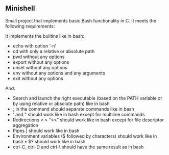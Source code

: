## Minishell  

Small project that implements basic Bash functionality in C. It meets the following requirements:  

 It implements the builtins like in bash:
 - echo with option ’-n’ 
 - cd with only a relative or absolute path
 - pwd without any options
 - export without any options
 - unset without any options
 - env without any options and any arguments 
 - exit without any options  
 
 And:  
 - Search and launch the right executable (based on the PATH variable or by using relative or absolute path) like in bash
 - ; in the command should separate commands like in bash
 - ’ and " should work like in bash except for multiline commands
 - Redirections < > “>>” should work like in bash except for file descriptor aggregation
 - Pipes | should work like in bash
 - Environment variables ($ followed by characters) should work like in bash • $? should work like in bash
 - ctrl-C, ctrl-D and ctrl-\ should have the same result as in bash 